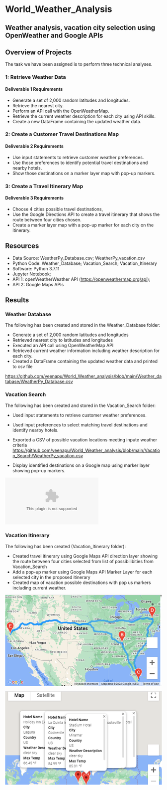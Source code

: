 # World_Weather_Analysis
## Weather analysis, vacation city selection using OpenWeather and Google APIs

## Overview of Projects

The task we have been assigned is to perform three technical analyses.

### 1: Retrieve Weather Data
#### Deliverable 1 Requirements
  - Generate a set of 2,000 random latitudes and longitudes.
  - Retrieve the nearest city.
  - Perform an API call with the OpenWeatherMap.
  - Retrieve the current weather description for each city using API skills.
  - Create a new DataFrame containing the updated weather data.

### 2: Create a Customer Travel Destinations Map
#### Deliverable 2 Requirements

  - Use input statements to retrieve customer weather preferences.
  - Use those preferences to identify potential travel destinations and nearby hotels.
  - Show those destinations on a marker layer map with pop-up markers.

### 3: Create a Travel Itinerary Map
#### Deliverable 3 Requirements

  - Choose 4 cities possible travel destinations,
  - Use the Google Directions API to create a travel itinerary that shows the route between four cities chosen.
  - Create a marker layer map with a pop-up marker for each city on the itinerary.

## Resources
  - Data Source: WeatherPy_Database.csv; WeatherPy_vacation.csv
  - Python Code: Weather_Database; Vacation_Search; Vacation_Itinerary
  - Software: Python 3.7.11
  - Jupyter Notebook; 
  - API 1: openWeatherWeather API (https://openweathermap.org/api); 
  - API 2: Google Maps APIs


## Results
### Weather Database
The following has been created and stored in the Weather_Database folder:

  - Generate a set of 2,000 random latitudes and longitudes
  - Retrieved nearest city to latitudes and longitudes
  - Executed an API call using OpenWeatherMap API
  - Retrieved current weather information including weather description for each city.
  - Created a DataFrame containing the updated weather data and printed to csv file
   
https://github.com/veenapu/World_Weather_analysis/blob/main/Weather_database/WeatherPy_Database.csv

### Vacation Search
The following has been created and stored in the Vacation_Search folder:

  - Used input statements to retrieve customer weather preferences.
  - Used input preferences to select matching travel destinations and identify nearby hotels.
  - Exported a CSV of possible vacation locations meeting inpute weather criteria
  https://github.com/veenapu/World_Weather_analysis/blob/main/Vacation_Search/WeatherPy_vacation.csv

  - Display identified destinations on a Google map using marker layer showing pop-up markers.

![Vacation City Maps with Markers](https://github.com/veenapu/World_Weather_analysis/blob/main/Vacation_Search/WeatherPy_vacation.csv)


### Vacation Itinerary
The following has been created (Vacation_Itinerary folder):

  - Created travel itinerary using Google Maps API direction layer showing the route between four cities selected from list of possibilibities from Vacation_Search 
  - Add a pop-up marker using Google Maps API Marker Layer for each selected city in the proposed itinerary
  - Created map of vacation possible destinations with pop us markers including current weather.

![WeatherPy_travel_map](https://github.com/veenapu/World_Weather_analysis/blob/main/Vacation_Itinerary/WeatherPy_travel_map.PNG)

![WeatherPy_travel_map_markers](https://github.com/veenapu/World_Weather_analysis/blob/main/Vacation_Itinerary/WeatherPy_travel_map_markers.PNG)

